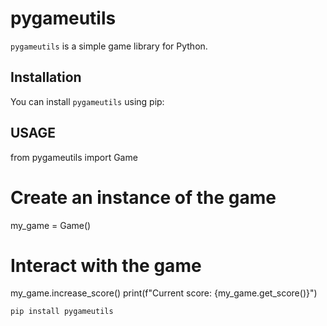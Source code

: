 # pygameutils

`pygameutils` is a simple game library for Python.

## Installation

You can install `pygameutils` using pip:

## USAGE

from pygameutils import Game

# Create an instance of the game

my_game = Game()

# Interact with the game

my_game.increase_score()
print(f"Current score: {my_game.get_score()}")

```bash
pip install pygameutils
```
